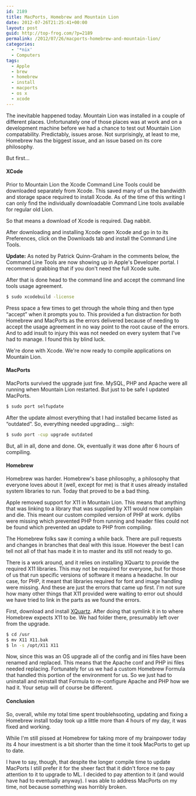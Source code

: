 ```yaml
---
id: 2189
title: MacPorts, Homebrew and Mountain Lion
date: 2012-07-26T21:25:41+00:00
layout: post
guid: http://top-frog.com/?p=2189
permalink: /2012/07/26/macports-homebrew-and-mountain-lion/
categories:
  - '*nix'
  - Computers
tags:
  - Apple
  - brew
  - homebrew
  - install
  - macports
  - os x
  - xcode
---
```

The inevitable happened today. Mountain Lion was installed in a couple of different places. Unfortunately one of those places was at work and on a development machine before we had a chance to test out Mountain Lion compatability. Predictably, issues arose. Not surprisingly, at least to me, Homebrew has the biggest issue, and an issue based on its core philosophy.

But first&hellip;

#### XCode

Prior to Mountain Lion the Xcode Command Line Tools could be downloaded separately from Xcode. This saved many of us the bandwidth and storage space required to install Xcode. As of the time of this writing I can only find the individually downloadable Command Line tools available for regular old Lion.

So that means a download of Xcode is required. Dag nabbit.

After downloading and installing Xcode open Xcode and go in to its Preferences, click on the Downloads tab and install the Command Line Tools.

**Update:** As noted by Patrick Quinn-Graham in the comments below, the Command Line Tools are now showing up in Apple's Developer portal. I recommend grabbing that if you don't need the full Xcode suite.

After that is done head to the command line and accept the command line tools usage agreement.

``` sh
$ sudo xcodebuild -license
```

Press space a few times to get through the whole thing and then type &#8220;accept&#8221; when it prompts you to. This provided a fun distraction for both Homebrew and MacPorts as the errors delivered because of needing to accept the usage agreement in no way point to the root cause of the errors. And to add insult to injury this was not needed on every system that I've had to manage. I found this by blind luck.

We're done with Xcode. We're now ready to compile applications on Mountain Lion.

#### MacPorts

MacPorts survived the upgrade just fine. MySQL, PHP and Apache were all running when Mountain Lion restarted. But just to be safe I updated MacPorts. 

``` sh
$ sudo port selfupdate
```

After the update almost everything that I had installed became listed as &#8220;outdated&#8221;. So, everything needed upgrading&hellip; :sigh:

``` sh
$ sudo port -cup upgrade outdated
```

But, all in all, done and done. Ok, eventually it was done after 6 hours of compiling.

#### Homebrew

Homebrew was harder. Homebrew's base philosophy, a philosophy that everyone loves about it (well, except for me) is that it uses already installed system libraries to run. Today that proved to be a bad thing.

Apple removed support for X11 in Mountain Lion. This means that anything that was linking to a library that was supplied by X11 would now complain and die. This meant our custom compiled version of PHP at work. dylibs were missing which prevented PHP from running and header files could not be found which prevented an update to PHP from compiling.

The Homebrew folks saw it coming a while back. There are pull requests and changes in branches that deal with this issue. However the best I can tell not all of that has made it in to master and its still not ready to go.

There is a work around, and it relies on installing XQuartz to provide the required X11 libraries. This may not be required for everyone, but for those of us that run specific versions of software it means a headache. In our case, for PHP, it meant that libraries required for font and image handling were missing. And these are just the errors that came up first. I'm not sure how many other things that X11 provided were waiting to error out should we have tried to link in the parts as we found the errors.

First, download and install [XQuartz](https://www.xquartz.org/). After doing that symlink it in to where Homebrew expects X11 to be. We had folder there, presumably left over from the upgrade.

``` sh
$ cd /usr
$ mv X11 X11.bak
$ ln -s /opt/X11 X11
```

Now, since this was an OS upgrade all of the config and ini files have been renamed and replaced. This means that the Apache conf and PHP ini files needed replacing. Fortunately for us we had a custom Homebrew Formula that handled this portion of the environment for us. So we just had to uninstall and reinstall that Formula to re-configure Apache and PHP how we had it. Your setup will of course be different.

#### Conclusion

So, overall, while my total time spent troublehsooting, updating and fixing a Homebrew install today took up a little more than 4 hours of my day, it was fixed and working. 

While I'm still pissed at Homebrew for taking more of my brainpower today its 4 hour investment is a bit shorter than the time it took MacPorts to get up to date. 

I have to say, though, that despite the longer compile time to update MacPorts I still prefer it for the sheer fact that it didn't force me to pay attention to it to upgrade to ML. I decided to pay attention to it (and would have had to eventually anyway). I was able to address MacPorts on my time, not because something was horribly broken.